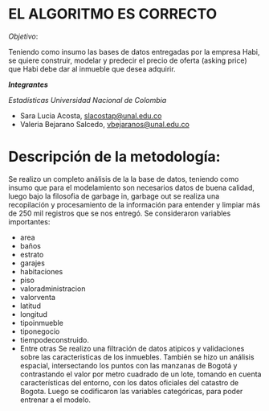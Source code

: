 
# **EL ALGORITMO ES CORRECTO**

*Objetivo*:

Teniendo como insumo las bases de datos entregadas por la empresa Habi, se quiere construir, modelar y predecir el precio de oferta (asking price) que Habi debe dar al inmueble que desea adquirir.

***Integrantes***

*Estadísticas Universidad Nacional de Colombia*
- Sara Lucia Acosta, slacostap@unal.edu.co
- Valeria Bejarano Salcedo, vbejaranos@unal.edu.co

# Descripción de la metodología:
Se realizo un completo análisis de la  la base de datos, teniendo como insumo que  para el modelamiento son necesarios datos de buena calidad, luego bajo la filosofia de garbage in, garbage out se realiza una recopilación y procesamiento de la información para entender y limpiar más de 250 mil registros que se nos entregó. Se consideraron variables importantes:

 * area
 * baños
 * estrato
 * garajes
 * habitaciones
 * piso
 * valoradministracion
 * valorventa
 * latitud
 * longitud
 * tipoinmueble
 * tiponegocio
 * tiempodeconstruido.
 * Entre otras 
Se realizo una filtración de datos atipicos y validaciones sobre las caracteristicas de los inmuebles. También se hizo un análisis espacial, intersectando los puntos con las manzanas de Bogotá y contrastando el valor por metro cuadrado de un lote, tomando en cuenta características del entorno,  con los datos oficiales del catastro de Bogota. Luego se codificaron las variables categóricas, para poder entrenar a el modelo.
